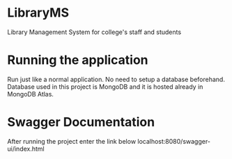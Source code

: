 # LibraryMS
Library Management System for college's staff and students

# Running the application
Run just like a normal application. No need to setup a database beforehand. Database used in this project is MongoDB and it is hosted already in MongoDB Atlas.

# Swagger Documentation
After running the project enter the link below
localhost:8080/swagger-ui/index.html
